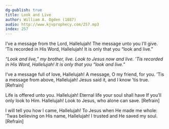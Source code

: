 ```yaml
---
dg-publish: true
title: Look and Live
author: William A. Ogden (1887)
audio: http://www.kjvprophecy.com/257.mp3
index: 257
---
```


I’ve a message from the Lord, Hallelujah!
The message unto you I’ll give.
’Tis recorded in His Word, Hallelujah!
It is only that you “look and live.”

*“Look and live,” my brother, live.
Look to Jesus now and live.
’Tis recorded in His Word, Hallelujah!
It is only that you “look and live.”*

I’ve a message full of love, Hallelujah!
A message, O my friend, for you.
’Tis a message from above, Hallelujah!
Jesus said it, and I know ’tis true. [Refrain]

Life is offered unto you. Hallelujah!
Eternal life your soul shall have
If you’ll only look to Him. Hallelujah!
Look to Jesus, who alone can save. [Refrain]

I will tell you how I came, Hallelujah!
To Jesus when He made me whole:
’Twas believing on His name, Hallelujah!
I trusted and He saved my soul. [Refrain]